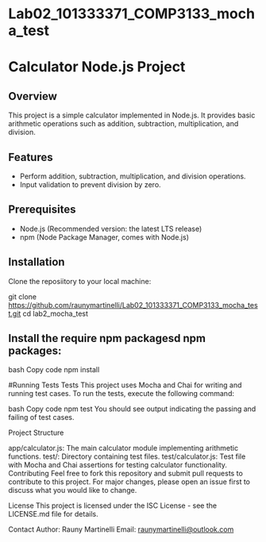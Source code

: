# Lab02_101333371_COMP3133_mocha_test

# Calculator Node.js Project

## Overview

This project is a simple calculator implemented in Node.js. It provides basic arithmetic operations such as addition, subtraction, multiplication, and division.

## Features

- Perform addition, subtraction, multiplication, and division operations.
- Input validation to prevent division by zero.

## Prerequisites

- Node.js (Recommended version: the latest LTS release)
- npm (Node Package Manager, comes with Node.js)

## Installation

Clone the reposiitory to your local machine:


git clone https://github.com/raunymartinelli/Lab02_101333371_COMP3133_mocha_test.git
cd lab2_mocha_test

## Install the require npm packagesd npm packages:

bash
Copy code
npm install

#Running Tests Tests
This project uses Mocha and Chai for writing and running test cases. To run the tests, execute the following command:

bash
Copy code
npm test
You should see output indicating the passing and failing of test cases.

Project Structure

app/calculator.js: The main calculator module implementing arithmetic functions.
test/: Directory containing test files.
test/calculator.js: Test file with Mocha and Chai assertions for testing calculator functionality.
Contributing
Feel free to fork this repository and submit pull requests to contribute to this project. For major changes, please open an issue first to discuss what you would like to change.

License
This project is licensed under the ISC License - see the LICENSE.md file for details.

Contact
Author: Rauny Martinelli
Email: raunymartinelli@outlook.com


